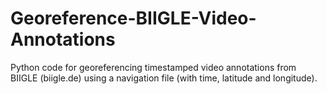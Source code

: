 # Georeference-BIIGLE-Video-Annotations
Python code for georeferencing timestamped video annotations from BIIGLE (biigle.de) using a navigation file (with time, latitude and longitude).
